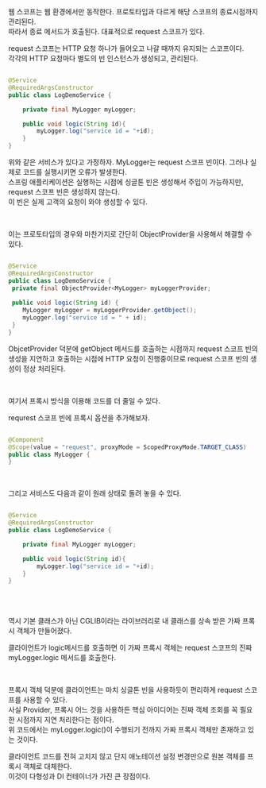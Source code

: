 웹 스코프는 웹 환경에서만 동작한다. 프로토타입과 다르게 해당 스코프의 종료시점까지 관리된다. <br/>
따라서 종료 메서드가 호출된다. 대표적으로 request 스코프가 있다.

request 스코프는 HTTP 요청 하나가 들어오고 나갈 때까지 유지되는 스코프이다. <br/>
각각의 HTTP 요청마다 별도의 빈 인스턴스가 생성되고, 관리된다.

```java

@Service
@RequiredArgsConstructor
public class LogDemoService {

    private final MyLogger myLogger;

    public void logic(String id){
        myLogger.log("service id = "+id);
    }
}

```

위와 같은 서비스가 있다고 가정하자. MyLogger는 request 스코프 빈이다. 그러나 실제로 코드를 실행시키면 오류가 발생한다. <br/>
스프링 애플리케이션은 실행하는 시점에 싱글톤 빈은 생성해서 주입이 가능하지만, request 스코프 빈은 생성하지 않는다. <br/>
이 빈은 실제 고객의 요청이 와야 생성할 수 있다.

<br/>

이는 프로토타입의 경우와 마찬가지로 간단히 ObjectProvider을 사용해서 해결할 수 있다.

```java

@Service
@RequiredArgsConstructor
public class LogDemoService {
 private final ObjectProvider<MyLogger> myLoggerProvider;
 
 public void logic(String id) {
 	MyLogger myLogger = myLoggerProvider.getObject();
 	myLogger.log("service id = " + id);
 }
}

```

ObjcetProvider 덕분에 getObject 메서드를 호출하는 시점까지 request 스코프 빈의 생성을 지연하고 
호출하는 시점에 HTTP 요청이 진행중이므로 request 스코프 빈의 생성이 정상 처리된다. <br/>

<br/>

여기서 프록시 방식을 이용해 코드를 더 줄일 수 있다.

requrest 스코프 빈에 프록시 옵션을 추가해보자.

```java

@Component
@Scope(value = "request", proxyMode = ScopedProxyMode.TARGET_CLASS)
public class MyLogger {
}

```

<br/>
 
그리고 서비스도 다음과 같이 원래 상태로 돌려 놓을 수 있다.

```java

@Service
@RequiredArgsConstructor
public class LogDemoService {

    private final MyLogger myLogger;

    public void logic(String id){
        myLogger.log("service id = "+id);
    }
}

```


<br/><br/>

역시 기본 클래스가 아닌 CGLIB이라는 라이브러리로 내 클래스를 상속 받은 가짜 프록시 객체가 만들어졌다.

클라이언트가 logic메서드를 호출하면 이 가짜 프록시 객체는 request 스코프의 진짜 myLogger.logic 메서드를 호출한다.

<br/>

프록시 객체 덕분에 클라이언트는 마치 싱글톤 빈을 사용하듯이 편리하게 request 스코프를 사용할 수 있다.  <br/>
사실 Provider, 프록시 어느 것을 사용하든 핵심 아이디어는 진짜 객체 조회를 꼭 필요한 시점까지 지연 처리한다는 점이다. <br/>
위 코드에서는 myLogger.logic()이 수행되기 전까지 가짜 프록시 객체만 존재하고 있는 것이다.

클라이언트 코드를 전혀 고치지 않고 단지 애노테이션 설정 변경만으로 원본 객체를 프록시 객체로 대체한다. <br/>
이것이 다형성과 DI 컨테이너가 가진 큰 장점이다.<br/>
